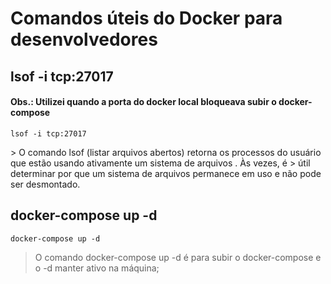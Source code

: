 # Comandos úteis do Docker para desenvolvedores


## lsof -i tcp:27017

#### Obs.: Utilizei quando a porta do docker local bloqueava subir o docker-compose

> <p>
    lsof -i tcp:27017
  </p>
>    O comando lsof (listar arquivos abertos) retorna os processos do usuário que estão usando ativamente um sistema de arquivos . Às vezes, é >  útil determinar por que um sistema de arquivos permanece em uso e não pode ser desmontado.

## docker-compose up -d
> <p>
    docker-compose up -d
 </p>

> O comando docker-compose up -d é para subir o docker-compose e o -d manter ativo na máquina;
